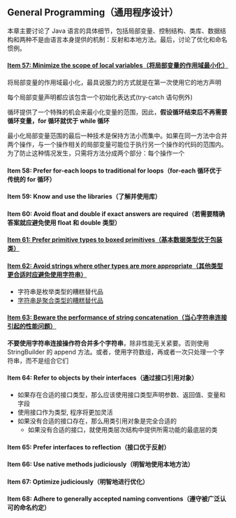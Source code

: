 ## General Programming（通用程序设计）  

本章主要讨论了 Java 语言的具体细节，包括局部变量、控制结构、类库、数据结构和两种不是由语言本身提供的机制：反射和本地方法。最后，讨论了优化和命名惯例。


#### [Item 57: Minimize the scope of local variables（将局部变量的作用域最小化）](ScopeOfLocalVar.java)   

将局部变量的作用域最小化，最具说服力的方式就是在第一次使用它的地方声明   

每个局部变量声明都应该包含一个初始化表达式(try-catch 语句例外)    

循环提供了一个特殊的机会来最小化变量的范围，因此，**假设循环结束后不再需要循环变量，for 循环就优于 while 循环**   

最小化局部变量范围的最后一种技术是保持方法小而集中。如果在同一方法中合并两个操作，与一个操作相关的局部变量可能位于执行另一个操作的代码的范围内。为了防止这种情况发生，只需将方法分成两个部分：每个操作一个



#### Item 58: Prefer for-each loops to traditional for loops（for-each 循环优于传统的 for 循环）

#### Item 59: Know and use the libraries（了解并使用库）

#### Item 60: Avoid float and double if exact answers are required（若需要精确答案就应避免使用 float 和 double 类型）

#### [Item 61: Prefer primitive types to boxed primitives（基本数据类型优于包装类）](boxing)

#### [Item 62: Avoid strings where other types are more appropriate（其他类型更合适时应避免使用字符串）](strings)   
- 字符串是枚举类型的糟糕替代品  
- [字符串是聚合类型的糟糕替代品](strings/AggregateType.java) 


#### [Item 63: Beware the performance of string concatenation（当心字符串连接引起的性能问题）](strings/ConcatStrings.java)   
**不要使用字符串连接操作符合并多个字符串**，除非性能无关紧要。否则使用 StringBuilder 的 append 方法。或者，使用字符数组，再或者一次只处理一个字符串，而不是组合它们

#### Item 64: Refer to objects by their interfaces（通过接口引用对象）   
- 如果存在合适的接口类型，那么应该使用接口类型声明参数、返回值、变量和字段
- 使用接口作为类型, 程序将更加灵活
- 如果没有合适的接口存在，那么用类引用对象是完全合适的
  - 如果没有合适的接口，就使用类层次结构中提供所需功能的最底层的类

#### Item 65: Prefer interfaces to reflection（接口优于反射）

#### Item 66: Use native methods judiciously（明智地使用本地方法）

#### Item 67: Optimize judiciously（明智地进行优化）

#### Item 68: Adhere to generally accepted naming conventions（遵守被广泛认可的命名约定）